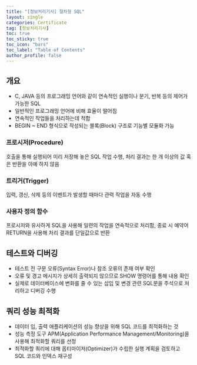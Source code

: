 ```yaml
---
title: "[정보처리기사] 절차형 SQL"
layout: single
categories: Certificate
tag: [정보처리기사]
toc: true
toc_sticky: true
toc_icon: "bars"
toc_label: "Table of Contents"
author_profile: false
---
```


## 개요
- C, JAVA 등의 프로그래밍 언어와 같이 연속적인 실행이나 분기, 반복 등의 제어가 가능한 SQL
- 일반적인 프로그래밍 언어에 비해 효율이 떨어짐
- 연속적인 작업들을 처리하는데 적합
- BEGIN ~ END 형식으로 작성되는 블록(Block) 구조로 기능별 모듈화 가능 

### 프로시저(Procedure)
호출을 통해 실행되어 미리 저장해 놓은 SQL 작업 수행, 처리 결과는 한 개 이상의 값 혹은 반환을 아예 하지 않음

### 트리거(Trigger)
입력, 갱신, 삭제 등의 이벤트가 발생할 때마다 관력 작업을 자동 수행

### 사용자 정의 함수
프로시저와 유사하게 SQL을 사용해 일련의 작업을 연속적으로 처리함, 종료 시 예약어 RETURN을 사용해 처리 결과를 단일값으로 반환


## 테스트와 디버깅
- 테스트 전 구문 오류(Syntax Error)나 참조 오류의 존재 여부 확인
- 오류 및 경고 메시지가 상세히 출력되지 않으므로 SHOW 명령어를 통해 내용 확인
- 실제로 데이터베이스에 변화를 줄 수 있는 삽입 및 변경 관련 SQL문을 주석으로 처리하고 디버깅 수행

## 쿼리 성능 최적화
- 데이터 입, 출력 애플리케이션의 성능 향상을 위해 SQL 코드를 최적화하는 것
- 성능 측정 도구 APM(Application Performance Management/Monitoring)을 사용해 최적화할 쿼리를 선정
- 최적화할 쿼리에 대해 옵티마이저(Optimizer)가 수립한 실행 계획을 검토하고 SQL 코드와 인덱스 재구성